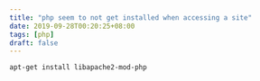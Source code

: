 ```yaml
---
title: "php seem to not get installed when accessing a site"
date: 2019-09-28T00:20:25+08:00
tags: [php]
draft: false
---
```


```
apt-get install libapache2-mod-php
```
